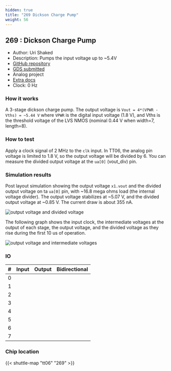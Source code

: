 ```yaml
---
hidden: true
title: "269 Dickson Charge Pump"
weight: 56
---
```


## 269 : Dickson Charge Pump

* Author: Uri Shaked
* Description: Pumps the input voltage up to ~5.4V
* [GitHub repository](https://github.com/urish/tt06-charge-pump)
* [GDS submitted](https://github.com/urish/tt06-charge-pump/actions/runs/8712145036)
* Analog project
* [Extra docs](None)
* Clock: 0 Hz

<!---

This file is used to generate your project datasheet. Please fill in the information below and delete any unused
sections.

You can also include images in this folder and reference them in the markdown. Each image must be less than
512 kb in size, and the combined size of all images must be less than 1 MB.
-->


### How it works

A 3-stage dickson charge pump. The output voltage is `Vout = 4*(VPWR - Vths) = ~5.44 V` where `VPWR` is the digital input voltage (1.8 V), and Vths is the threshold voltage of the LVS NMOS (nominal 0.44 V when width=7, length=8).

### How to test

Apply a clock signal of 2 MHz to the `clk` input. In TT06, the analog pin voltage is limited to 1.8 V, so the output voltage will be divided by 6. You can measure the divided output voltage at the `ua[0]` (vout_div) pin.

### Simulation results

Post layout simulation showing the output voltage `x1.vout` and the divided output voltage on ta `ua[0]` pin, with ~16.8 mega ohms load (the internal voltage divider). The output voltage stabilizes at ~5.07 V, and the divided output voltage at ~0.85 V. The current draw is about 355 nA.

![output voltage and divided voltage](sim_graph_vout.png)

The following graph shows the input clock, the intermediate voltages at the output of each stage, the output voltage, and the divided voltage as they rise during the first 10 us of operation.

![output voltage and intermediate voltages](sim_graph_stages.png)


### IO

| # | Input          | Output         | Bidirectional   |
| - | -------------- | -------------- | --------------- |
| 0 |  |  |  |
| 1 |  |  |  |
| 2 |  |  |  |
| 3 |  |  |  |
| 4 |  |  |  |
| 5 |  |  |  |
| 6 |  |  |  |
| 7 |  |  |  |

### Chip location

{{< shuttle-map "tt06" "269" >}}
